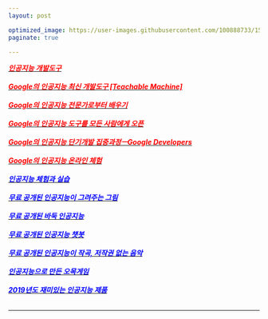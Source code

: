 ```yaml
---
layout: post

optimized_image: https://user-images.githubusercontent.com/100888733/156873478-acffbd58-d65d-48c3-a931-62a35da5cfe5.jpg
paginate: true

---
```

[<span style="color:red">***인공지능 개발도구***</span>](https://m.hanbit.co.kr/media/channel/view.html?cms_code=CMS8609067358) <br> <br>
[<span style="color:red">***Google의 인공지능 최신 개발도구 [Teachable Machine]***</span>](https://teachablemachine.withgoogle.com/) <br> <br>
[<span style="color:red">***Google의 인공지능 전문가로부터 배우기***</span>](https://ai.google/education/) <br> <br>
[<span style="color:red">***Google의 인공지능 도구를 모든 사람에게 오픈***</span>](https://ai.google/tools/) <br> <br>
[<span style="color:red">***Google의 인공지능 단기개발 집중과정ㅡGoogle Developers***</span>](https://developers.google.com/machine-learning/crash-course) <br> <br>
[<span style="color:red">***Google의 인공지능 온라인 체험***</span>](http://www.minaminjee.com/) <br> <br>
[<span style="color:blue">***인공지능  체험과 실습***</span>](https://www.hellosoft.fun/aidemo/) <br> <br>
[<span style="color:blue">***무료 공개된 인공지능이 그려주는 그림***</span>](https://aitown.tistory.com/837) <br> <br>
[<span style="color:blue">***무료 공개된 바둑 인공지능***</span>](http://www.joeunmart.com/bbs/board.php?bo_table=kubuntu_board&wr_id=19) <br> <br>
[<span style="color:blue">***무료 공개된 인공지능 챗봇***</span>](https://www.addie.co.kr/) <br> <br>
[<span style="color:blue">***무료 공개된 인공지능이 작곡, 저작권 없는 음악***</span>](https://m.blog.naver.com/PostView.naver?isHttpsRedirect=true&blogId=huihi68&logNo=220986605991) <br> <br>
[<span style="color:blue">***인공지능으로 만든 오목게임***</span>](http://omok.ggemdol.com/) <br> <br>
[<span style="color:blue">***2019년도 재미있는 인공지능 제품***</span>](https://doooob.tistory.com/42) <br> <br>

 ---
  

